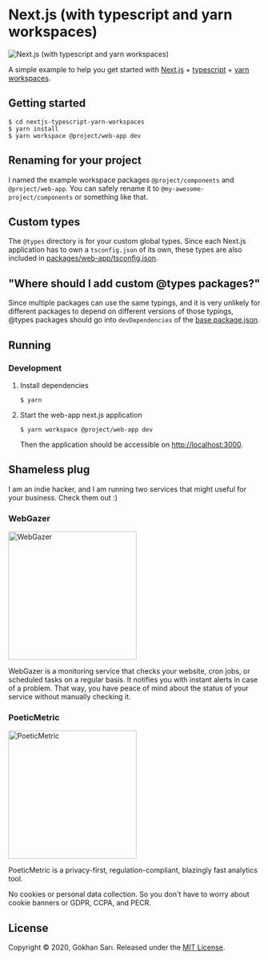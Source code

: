# Next.js (with typescript and yarn workspaces)

![Next.js (with typescript and yarn workspaces)](https://user-images.githubusercontent.com/698079/87887329-bb6bd700-ca2c-11ea-9164-8d69d272007e.png)

A simple example to help you get started with [Next.js](https://nextjs.org/) + [typescript](https://www.typescriptlang.org/) + [yarn workspaces](https://classic.yarnpkg.com/en/docs/workspaces/).

## Getting started

```shell
$ cd nextjs-typescript-yarn-workspaces
$ yarn install
$ yarn workspace @project/web-app dev
```

## Renaming for your project

I named the example workspace packages `@project/components` and `@project/web-app`. You can safely rename it to `@my-awesome-project/components` or something like that.

## Custom types

The `@types` directory is for your custom global types. Since each Next.js application has to own a `tsconfig.json` of its own, these types are also included in [packages/web-app/tsconfig.json](packages/web-app/tsconfig.json).

## "Where should I add custom @types packages?"

Since multiple packages can use the same typings, and it is very unlikely for different packages to depend on different versions of those typings, @types packages should go into `devDependencies` of the [base package.json](package.json).

## Running

### Development

1. Install dependencies

    ```shell script
    $ yarn
    ```

1. Start the web-app next.js application

    ```shell script
    $ yarn workspace @project/web-app dev
    ```

   Then the application should be accessible on [http://localhost:3000](http://localhost:3000).

## Shameless plug

I am an indie hacker, and I am running two services that might useful for your business. Check them out :)

### WebGazer

[<img alt="WebGazer" src="https://user-images.githubusercontent.com/698079/162474223-f7e819c4-4421-4715-b8a2-819583550036.png" width="256" />](https://www.webgazer.io/?utm_source=github&utm_campaign=postgres-s3-backup-readme)

WebGazer is a monitoring service that checks your website, cron jobs, or scheduled tasks on a regular basis. It notifies
you with instant alerts in case of a problem. That way, you have peace of mind about the status of your service without
manually checking it.

### PoeticMetric

[<img alt="PoeticMetric" src="https://user-images.githubusercontent.com/698079/162474946-7c4565ba-5097-4a42-8821-d087e6f56a5d.png" width="256" />](https://www.poeticmetric.com/?utm_source=github&utm_campaign=postgres-s3-backup-readme)

PoeticMetric is a privacy-first, regulation-compliant, blazingly fast analytics tool.

No cookies or personal data collection. So you don't have to worry about cookie banners or GDPR, CCPA, and PECR.

## License

Copyright © 2020, Gökhan Sarı. Released under the [MIT License](./LICENSE).
